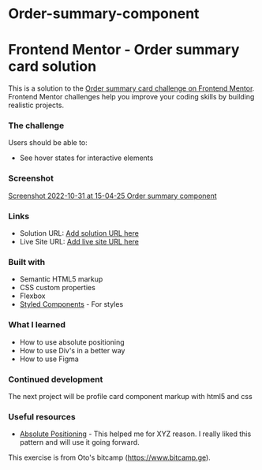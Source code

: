 # Order-summary-component
# Frontend Mentor - Order summary card solution

This is a solution to the [Order summary card challenge on Frontend Mentor](https://www.frontendmentor.io/challenges/order-summary-component-QlPmajDUj). Frontend Mentor challenges help you improve your coding skills by building realistic projects. 

### The challenge

Users should be able to:

- See hover states for interactive elements

### Screenshot

[Screenshot 2022-10-31 at 15-04-25 Order summary component](https://user-images.githubusercontent.com/116254117/198993913-69f8460c-e445-47f7-8077-ce3b8fc411b5.png)


### Links

- Solution URL: [Add solution URL here](https://your-solution-url.com)
- Live Site URL: [Add live site URL here](https://your-live-site-url.com)

### Built with

- Semantic HTML5 markup
- CSS custom properties
- Flexbox
- [Styled Components](https://fonts.google.com/specimen/Red+Hat+Display) - For styles

### What I learned

- How to use absolute positioning
- How to use Div's in a better way
- How to use Figma

### Continued development

The next project will be profile card component markup with html5 and css

### Useful resources

- [Absolute Positioning](https://thoughtbot.com/blog/positioning) - This helped me for XYZ reason. I really liked this pattern and will use it going forward.

This exercise is from Oto's bitcamp (https://www.bitcamp.ge).
